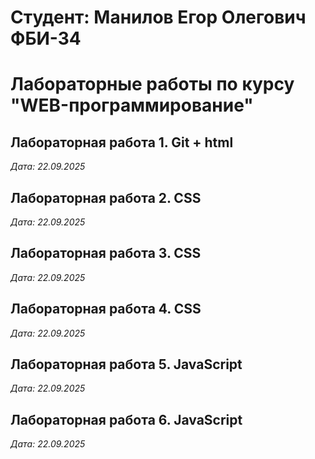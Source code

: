 # Студент: Манилов Егор Олегович ФБИ-34

# Лабораторные работы по курсу "WEB-программирование"

## Лабораторная работа 1. Git + html

*Дата: 22.09.2025*

## Лабораторная работа 2. CSS

*Дата: 22.09.2025*

## Лабораторная работа 3. CSS

*Дата: 22.09.2025*

## Лабораторная работа 4. CSS

*Дата: 22.09.2025*

## Лабораторная работа 5. JavaScript

*Дата: 22.09.2025*

## Лабораторная работа 6. JavaScript

*Дата: 22.09.2025*